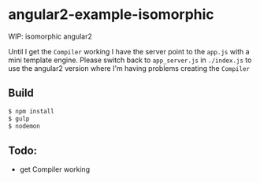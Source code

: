 # angular2-example-isomorphic
WIP: isomorphic angular2

Until I get the `Compiler` working I have the server point to the `app.js` with a mini template engine. Please switch back to `app_server.js` in `./index.js` to use the angular2 version where I'm having problems creating the `Compiler`


## Build

```bash
$ npm install
$ gulp
$ nodemon
```


## Todo:
* get Compiler working
